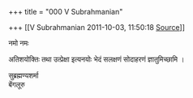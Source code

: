 +++
title = "000 V Subrahmanian"

+++
[[V Subrahmanian	2011-10-03, 11:50:18 [Source](https://groups.google.com/g/bvparishat/c/koLF2fJHNIs)]]



नमो नमः  
  
अतिशयोक्तिः तथा उत्प्रेक्षा इत्यनयोः भेदं सलक्षणं सोदाहरणं ज्ञातुमिच्छामि ।  
  
सुब्रह्मण्यशर्मा  
बेंगलूरु  

